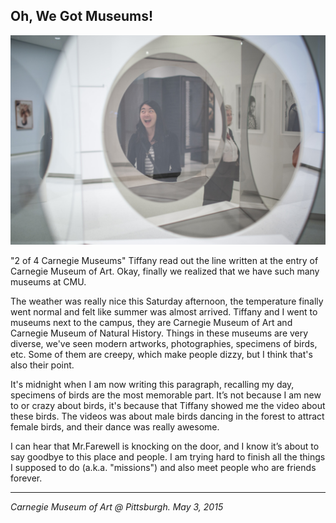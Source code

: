 ## Oh, We Got Museums!

![](../../images/museums.jpg)

"2 of 4 Carnegie Museums" Tiffany read out the line written at the entry of Carnegie Museum of Art. Okay, finally we realized that we have such many museums at CMU.

The weather was really nice this Saturday afternoon, the temperature finally went normal and felt like summer was almost arrived. Tiffany and I went to museums next to the campus, they are Carnegie Museum of Art and Carnegie Museum of Natural History. Things in these museums are very diverse, we've seen modern artworks, photographies, specimens of birds, etc. Some of them are creepy, which make people dizzy, but I think that's also their point.

It's midnight when I am now writing this paragraph, recalling my day, specimens of birds are the most memorable part. It’s not because I am new to or crazy about birds, it's because that Tiffany showed me the video about these birds. The videos was about male birds dancing in the forest to attract female birds, and their dance was really awesome.

I can hear that Mr.Farewell is knocking on the door, and I know it’s about to say goodbye to this place and people. I am trying hard to finish all the things I supposed to do (a.k.a. "missions") and also meet people who are friends forever.

---

*Carnegie Museum of Art @ Pittsburgh. May 3, 2015*
